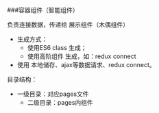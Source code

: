 ###容器组件（智能组件）
<p>负责连接数据，传递给 展示组件（木偶组件）</p>
<ul>
    <li>生成方式：
        <ul>
            <li>使用ES6 class 生成；</li>
            <li>使用高阶组件 生成，如：redux connect</li>
        </ul>
    </li>
    <li>使用 本地储存、ajax等数据请求、redux connect。</li>
</ul>
<p>目录结构：</p>
<ul>
    <li>
        一级目录：对应pages文件
        <ul>
            <li>二级目录：pages内组件</li>
        </ul>
    </li>
</ul>